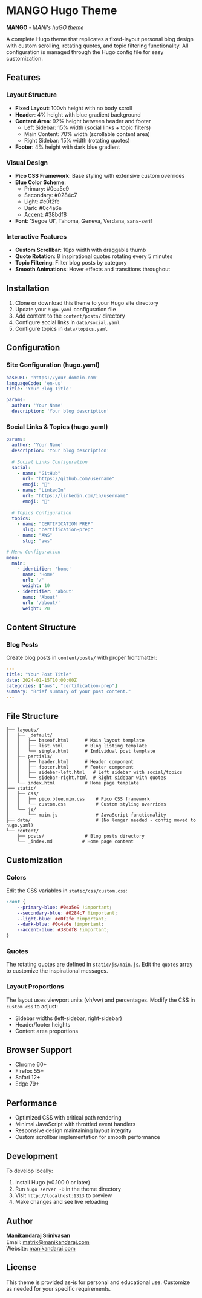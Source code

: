 # MANGO Hugo Theme

**MANGO** - *MANi's huGO theme*

A complete Hugo theme that replicates a fixed-layout personal blog design with custom scrolling, rotating quotes, and topic filtering functionality. All configuration is managed through the Hugo config file for easy customization.

## Features

### Layout Structure
- **Fixed Layout**: 100vh height with no body scroll
- **Header**: 4% height with blue gradient background
- **Content Area**: 92% height between header and footer
  - Left Sidebar: 15% width (social links + topic filters)
  - Main Content: 70% width (scrollable content area)
  - Right Sidebar: 15% width (rotating quotes)
- **Footer**: 4% height with dark blue gradient

### Visual Design
- **Pico CSS Framework**: Base styling with extensive custom overrides
- **Blue Color Scheme**: 
  - Primary: #0ea5e9
  - Secondary: #0284c7
  - Light: #e0f2fe
  - Dark: #0c4a6e
  - Accent: #38bdf8
- **Font**: 'Segoe UI', Tahoma, Geneva, Verdana, sans-serif

### Interactive Features
- **Custom Scrollbar**: 10px width with draggable thumb
- **Quote Rotation**: 8 inspirational quotes rotating every 5 minutes
- **Topic Filtering**: Filter blog posts by category
- **Smooth Animations**: Hover effects and transitions throughout

## Installation

1. Clone or download this theme to your Hugo site directory
2. Update your `hugo.yaml` configuration file
3. Add content to the `content/posts/` directory
4. Configure social links in `data/social.yaml`
5. Configure topics in `data/topics.yaml`

## Configuration

### Site Configuration (hugo.yaml)

```yaml
baseURL: 'https://your-domain.com'
languageCode: 'en-us'
title: 'Your Blog Title'

params:
  author: 'Your Name'
  description: 'Your blog description'
```

### Social Links & Topics (hugo.yaml)

```yaml
params:
  author: 'Your Name'
  description: 'Your blog description'
  
  # Social Links Configuration
  social:
    - name: "GitHub"
      url: "https://github.com/username"
      emoji: "🔗"
    - name: "LinkedIn" 
      url: "https://linkedin.com/in/username"
      emoji: "💼"
  
  # Topics Configuration  
  topics:
    - name: "CERTIFICATION PREP"
      slug: "certification-prep"
    - name: "AWS"
      slug: "aws"

# Menu Configuration
menu:
  main:
    - identifier: 'home'
      name: 'Home'
      url: '/'
      weight: 10
    - identifier: 'about'
      name: 'About'
      url: '/about/'
      weight: 20
```

## Content Structure

### Blog Posts

Create blog posts in `content/posts/` with proper frontmatter:

```yaml
---
title: "Your Post Title"
date: 2024-01-15T10:00:00Z
categories: ["aws", "certification-prep"]
summary: "Brief summary of your post content."
---
```

## File Structure

```
├── layouts/
│   ├── _default/
│   │   ├── baseof.html      # Main layout template
│   │   ├── list.html        # Blog listing template
│   │   └── single.html      # Individual post template
│   ├── partials/
│   │   ├── header.html      # Header component
│   │   ├── footer.html      # Footer component
│   │   ├── sidebar-left.html   # Left sidebar with social/topics
│   │   └── sidebar-right.html  # Right sidebar with quotes
│   └── index.html           # Home page template
├── static/
│   ├── css/
│   │   ├── pico.blue.min.css    # Pico CSS framework
│   │   └── custom.css           # Custom styling overrides
│   └── js/
│       └── main.js              # JavaScript functionality
├── data/                        # (No longer needed - config moved to hugo.yaml)
└── content/
    ├── posts/               # Blog posts directory
    └── _index.md           # Home page content
```

## Customization

### Colors
Edit the CSS variables in `static/css/custom.css`:

```css
:root {
    --primary-blue: #0ea5e9 !important;
    --secondary-blue: #0284c7 !important;
    --light-blue: #e0f2fe !important;
    --dark-blue: #0c4a6e !important;
    --accent-blue: #38bdf8 !important;
}
```

### Quotes
The rotating quotes are defined in `static/js/main.js`. Edit the `quotes` array to customize the inspirational messages.

### Layout Proportions
The layout uses viewport units (vh/vw) and percentages. Modify the CSS in `custom.css` to adjust:
- Sidebar widths (left-sidebar, right-sidebar)
- Header/footer heights
- Content area proportions

## Browser Support

- Chrome 60+
- Firefox 55+
- Safari 12+
- Edge 79+

## Performance

- Optimized CSS with critical path rendering
- Minimal JavaScript with throttled event handlers
- Responsive design maintaining layout integrity
- Custom scrollbar implementation for smooth performance

## Development

To develop locally:

1. Install Hugo (v0.100.0 or later)
2. Run `hugo server -D` in the theme directory
3. Visit `http://localhost:1313` to preview
4. Make changes and see live reloading

## Author

**Manikandaraj Srinivasan**  
Email: matrix@manikandaraj.com  
Website: [manikandaraj.com](https://manikandaraj.com)

## License

This theme is provided as-is for personal and educational use. Customize as needed for your specific requirements.